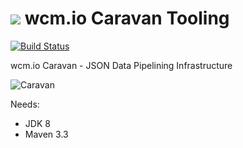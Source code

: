 <img src="http://wcm.io/images/favicon-16@2x.png"/> wcm.io Caravan Tooling
======
[![Build Status](https://travis-ci.org/wcm-io-caravan/caravan-tooling.png?branch=master)](https://travis-ci.org/wcm-io-caravan/caravan-tooling)

wcm.io Caravan - JSON Data Pipelining Infrastructure

![Caravan](https://github.com/wcm-io-caravan/caravan-tooling/blob/master/public_site/src/site/resources/images/caravan.gif)

Needs:
- JDK 8
- Maven 3.3
